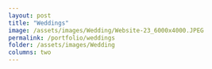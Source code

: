 ```yaml
---
layout: post
title: "Weddings"
image: /assets/images/Wedding/Website-23_6000x4000.JPEG
permalink: /portfolio/weddings
folder: /assets/images/Wedding
columns: two
---
```

